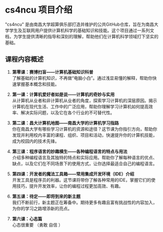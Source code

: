 # cs4ncu 项目介绍

"cs4ncu" 是由南昌大学超算俱乐部打造并维护的公共GitHub仓库，旨在为南昌大学学生及互联网用户提供计算机科学的基础知识和技能。这个项目通过一系列文档，为学生提供清晰的指导和深刻的理解，帮助他们在计算机科学领域打下坚实的基础。

## 课程内容概述

1. **第零课：赛博扫盲——计算机基础知识科普**  
   了解基础的计算机知识，不再做“电脑小白”。通过浅显易懂的解释，帮助你快速掌握基本概念和技能。

2. **第一课：计算机爱好者如是说——计算机的奇妙与实用**  
   从计算机从业者和非计算机从业者的角度，探索学习计算机的深层原因。揭示计算机在现代生活、工作中的广泛应用，帮助你理解学习计算机如何提高效率、解决实际问题，以及它在各个行业的不可替代性。

3. **第二课：昌大计算机地图——南昌大学的计算机学习指路**  
   你在南昌大学有哪些学习计算机的资源和途径？这节课为你指引方向，帮助你发现并利用校内丰富的课程、组织、项目和活动，快速提升你的计算机技能，成为校园内的技术先锋。

4. **第三课：程序语言的妙趣横生——各种编程语言的特点与用法**  
   介绍多种编程语言及其独特的特点和实际应用。帮助你了解每种语言的优点、缺点，以及它们在不同场景下的使用方式，让你选择最适合自己的编程语言。

5. **第四课：开发者的魔法工具箱——常用集成开发环境（IDE）介绍**  
   开发工具是程序员的利器。这节课将带你了解各种常用的IDE，掌握它们的使用技巧，提升开发效率，让你的编程过程更加高效、有趣。

6. **第五课：待定——即将到来的新主题**  
   我们不断前行，新主题正在筹备中。期待更多有趣且富有挑战性的内容加入，为你的学习之路增添新的亮点。

6. **第六课：心态篇**  
   心态很重要  （勇敢 自信 ）
